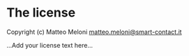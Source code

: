 # The license

Copyright (c) Matteo Meloni <matteo.meloni@smart-contact.it>

...Add your license text here...